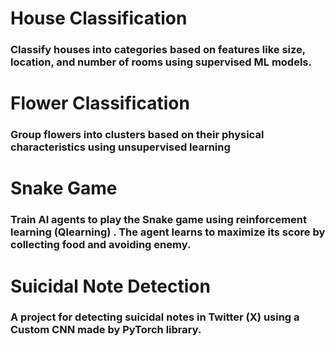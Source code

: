 # House Classification
### Classify houses into categories based on features like size, location, and number of rooms using supervised ML models.
# Flower Classification
### Group flowers into clusters based on their physical characteristics using unsupervised learning
# Snake Game
### Train AI agents to play the Snake game using reinforcement learning (Qlearning) . The agent learns to maximize its score by collecting food and avoiding enemy.
# Suicidal Note Detection
### A project for detecting suicidal notes in Twitter (X) using a Custom CNN made by PyTorch library.
